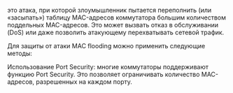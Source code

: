 это атака, при которой злоумышленник пытается переполнить (или «засыпать») таблицу MAC-адресов коммутатора большим количеством поддельных MAC-адресов. Это может вызвать отказ в обслуживании (DoS) или даже позволить атакующему перехватывать сетевой трафик.

Для защиты от атаки MAC flooding можно применить следующие методы:

Использование Port Security: многие коммутаторы поддерживают функцию Port Security. Это позволяет ограничивать количество MAC-адресов, разрешенных на каждом порту.
